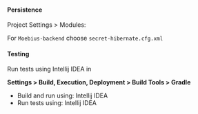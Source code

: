 #### Persistence

Project Settings > Modules:

   For `Moebius-backend` choose `secret-hibernate.cfg.xml` 
   
   
#### Testing 

Run tests using Intellij IDEA in

**Settings > Build, Execution, Deployment > Build Tools > Gradle**
 
 * Build and run using: Intellij IDEA
 * Run tests using: Intellij IDEA